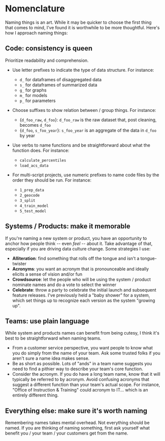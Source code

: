 # Nomenclature

Naming things is an art. While it may be quicker to choose the first thing that comes to mind, I've found it is worthwhile to be more thoughtful. Here's how I approach naming things:

## Code: consistency is queen

Prioritize readability and comprehension.

* Use letter prefixes to indicate the type of data structure. For instance:
  * `d_` for dataframes of disaggregated data
  * `s_` for dataframes of summarized data
  * `g_` for graphs
  * `m_` for models
  * `p_` for parameters

* Choose suffixes to show relation between / group things. For instance:
  * {`d_foo_raw`, `d_foo`}: `d_foo_raw` is the raw dataset that, post cleaning, becomes `d_foo`
  * {`d_foo`, `s_foo_year`}: `s_foo_year` is an aggregate of the data in `d_foo` by year

* Use verbs to name functions and be straightforward about what the function does. For instance:
  * `calculate_percentiles`
  * `load_acs_data`

* For multi-script projects, use numeric prefixes to name code files by the order they should be run. For instance:
  *  `1_prep_data`
  *  `2_geocode`
  *  `3_split`
  *  `4_train_model`
  *  `5_test_model`

## Systems / Products: make it memorable

If you're naming a new system or product, you have an opportunity to anchor how people think -- even *feel* -- about it. Take advantage of that, especially if you are driving data culture change. Some strategies I use:

* **Alliteration**: find something that rolls off the tongue and isn't a tongue-twister
* **Acronyms**: you want an acronym that is pronounceable and ideally elicits a sense of vision and/or fun
* **Crowdsource**: let the people who will be using the system / product nominate names and do a vote to select the winner
* **Celebrate**: throw a party to celebrate the initial launch and subsequent feature releases. I've previously held a "baby shower" for a system, which set things up to recognize each version as the system "growing up".

## Teams: use plain language

While system and products names can benefit from being cutesy, I think it's best to be straightforward when naming teams. 

* From a customer service perspective, you want people to know what you do simply from the name of your team. Ask some trusted folks if you aren't sure a name idea makes sense.
* Be as short as possible. Lots of "ands" in a team name suggests you need to find a pithier way to describe your team's core function.
* Consider the acronym. If you do have a long team name, know that it will typically be referred to by acronym. Avoid confusing acronyms that suggest a different function than your team's actual scope. For instance, "Office of Instruction & Training" could acronym to IT... which is an entirely different thing.

## Everything else: make sure it's worth naming

Remembering names takes mental overhead. Not everything should be named. If you are thinking of naming something, first ask yourself what benefit you / your team / your customers get from the name.

